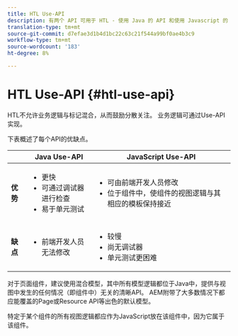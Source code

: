 ```yaml
---
title: HTL Use-API
description: 有两个 API 可用于 HTL - 使用 Java 的 API 和使用 Javascript 的 API
translation-type: tm+mt
source-git-commit: d7efae3d1b4d1bc22c63c21f544a99bf0ae4b3c9
workflow-type: tm+mt
source-wordcount: '183'
ht-degree: 8%

---
```



# HTL Use-API {#htl-use-api}

HTL不允许业务逻辑与标记混合，从而鼓励分散关注。 业务逻辑可通过Use-API实现。

下表概述了每个API的优缺点。

|  | **Java Use-API** | **JavaScript Use-API** |
|--- |--- |--- |
| **优势** | <ul><li>更快</li><li>可通过调试器进行检查</li><li>易于单元测试</li></ul> | <ul><li>可由前端开发人员修改</li><li>位于组件中，使组件的视图逻辑与其相应的模板保持接近</li></ul> |
| **缺点** | <ul><li>前端开发人员无法修改</li></ul> | <ul><li>较慢</li><li>尚无调试器</li><li>单元测试更困难</li></ul> |

对于页面组件，建议使用混合模型，其中所有模型逻辑都位于Java中，提供与视图中发生的任何情况（即组件中）无关的清晰API。 AEM附带了大多数情况下都应能覆盖的Page或Resource API等出色的默认模型。

特定于某个组件的所有视图逻辑都应作为JavaScript放在该组件中，因为它属于该组件。
